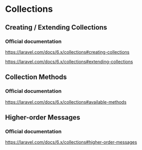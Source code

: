 # Collections
## Creating / Extending Collections
### Official documentation
https://laravel.com/docs/6.x/collections#creating-collections

https://laravel.com/docs/6.x/collections#extending-collections
## Collection Methods
### Official documentation
https://laravel.com/docs/6.x/collections#available-methods
## Higher-order Messages
### Official documentation
https://laravel.com/docs/6.x/collections#higher-order-messages
